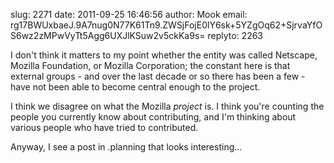 slug:    2271
date:    2011-09-25 16:46:56
author:  Mook
email:   rg17BWUxbaeJ.9A7nug0N77K61Tn9.ZWSjFojE0lY6sk+5YZgOq62+SjrvaYfOS6wz2zMPwVyTt5Agg6UXJlKSuw2v5ckKa9s=
replyto: 2263

I don't think it matters to my point whether the entity was called
Netscape, Mozilla Foundation, or Mozilla Corporation; the constant
here is that external groups - and over the last decade or so there
has been a few - have not been able to become central enough to the
project.

I think we disagree on what the Mozilla <em>project</em> is. I think
you're counting the people you currently know about contributing, and
I'm thinking about various people who have tried to contributed.

Anyway, I see a post in .planning that looks interesting...
